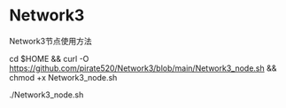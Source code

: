 # Network3
Network3节点使用方法

cd $HOME && curl -O https://github.com/pirate520/Network3/blob/main/Network3_node.sh && chmod +x Network3_node.sh

./Network3_node.sh

